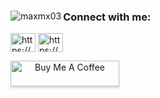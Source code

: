 <div align="center">
<p ><img align="left" src="https://github-readme-stats.vercel.app/api/top-langs?username=maxmx03&show_icons=true&locale=en&layout=compact&theme=dark" alt="maxmx03" /></p>


<h3 align="left">Connect with me:</h3>

<p align="left">
<a href="https://stackoverflow.com/users/18185437/milianor" target="blank"><img align="center" src="https://raw.githubusercontent.com/rahuldkjain/github-profile-readme-generator/master/src/images/icons/Social/stack-overflow.svg" alt="https://stackoverflow.com/users/18185437/milianor" height="30" width="40" /></a>
<a href="https://www.youtube.com/channel/UCJjz-gqjmkoqXmWTUSU_kgQ" target="blank"><img align="center" src="https://raw.githubusercontent.com/rahuldkjain/github-profile-readme-generator/master/src/images/icons/Social/youtube.svg" alt="https://www.youtube.com/channel/ucjjz-gqjmkoqxmwtusu_kgq" height="30" width="40" /></a>
</p>

<a href="https://www.buymeacoffee.com/milianor" target="_blank"><img align="left" src="https://www.buymeacoffee.com/assets/img/custom_images/orange_img.png" alt="Buy Me A Coffee" style="height: 41px !important;width: 174px !important;box-shadow: 0px 3px 2px 0px rgba(190, 190, 190, 0.5) !important;-webkit-box-shadow: 0px 3px 2px 0px rgba(190, 190, 190, 0.5) !important;" ></a>
</div>
